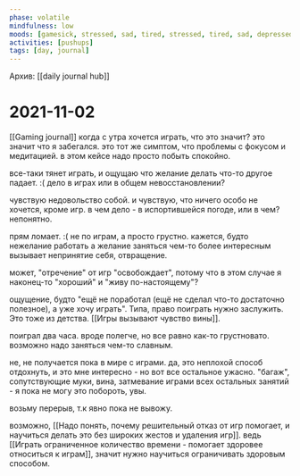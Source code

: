 ```yaml
---
phase: volatile
mindfulness: low
moods: [gamesick, stressed, sad, tired, stressed, tired, sad, depressed, guilty, sad, gamesick]
activities: [pushups]
tags: [day, journal]
---
```

Архив: [[daily journal hub]]
# 2021-11-02
[[Gaming journal]]
когда с утра хочется играть, что это значит?
это значит что я забегался. 
это тот же симптом, что проблемы с фокусом и медитацией.
в этом кейсе надо просто побыть спокойно.

все-таки тянет играть, и ощущаю что желание делать что-то другое падает. :( дело в играх или в общем невосстановлении?

чувствую недовольство собой. и чувствую, что ничего особо не хочется, кроме игр. в чем дело - в испортившейся погоде, или в чем? непонятно.

прям ломает. :( не по играм, а просто грустно. кажется, будто нежелание работать а желание заняться чем-то более интересным вызывает непринятие себя, отвращение.

может, "отречение" от игр "освобождает", потому что в этом случае я наконец-то "хороший" и "живу по-настоящему"?

ощущение, будто "ещё не поработал (ещё не сделал что-то достаточно полезное), а уже хочу играть". Типа, право поиграть нужно заслужить. Это тоже из детства. [[Игры вызывают чувство вины]].

поиграл два часа. вроде полегче, но все равно как-то грустновато. возможно надо заняться чем-то славным.

не, не получается пока в мире с играми. да, это неплохой способ отдохнуть, и это мне интересно - но вот все остальное ужасно. "багаж", сопутствующие муки, вина, затмевание играми всех остальных занятий - я пока не могу это побороть, увы.

возьму перерыв, т.к явно пока не вывожу. 

возможно, [[Надо понять, почему решительный отказ от игр помогает, и научиться делать это без широких жестов и удаления игр]].
ведь [[Играть ограниченное количество времени - помогает здоровее относиться к играм]], значит нужно научиться ограничивать здоровым способом.
